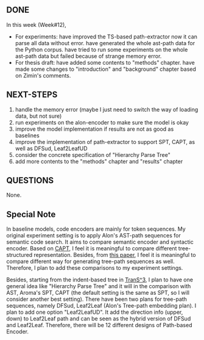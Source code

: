 ## DONE

In this week (Week#12),

- For experiments: have improved the TS-based path-extractor now it can parse all data without error. have generated the whole ast-path data for the Python corpus. have tried to run some experiments on the whole ast-path data but failed because of strange memory error.
- For thesis draft: have added some contents to "methods" chapter. have made some changes to "introduction" and "background" chapter based on Zimin's comments.

## NEXT-STEPS

1. handle the memory error (maybe I just need to switch the way of loading data, but not sure)
2. run experiments on the alon-encoder to make sure the model is okay
3. improve the model implementation if results are not as good as baselines
4. improve the implementation of path-extractor to support SPT, CAPT, as well as DFSud, Leaf2LeafUD
5. consider the concrete specification of "Hierarchy Parse Tree"
6. add more contents to the "methods" chapter and "results" chapter

## QUESTIONS

None.

## Special Note

In baseline models, code encoders are mainly for token sequences. My original experiment setting is to apply Alon's AST-path sequences for semantic code search. It aims to compare semantic encoder and syntactic encoder. Based on [CAPT](https://arxiv.org/abs/2003.11118), I feel it is meaningful to compare different tree-structured representation. Besides, from [this paper](https://arxiv.org/abs/2003.13848), I feel it is meaningful to compare different way for generating tree-path sequences as well. Therefore, I plan to add these comparisons to my experiment settings.

Besides, starting from the indent-based tree in [TranS^3](https://arxiv.org/abs/2003.03238), I plan to have one general idea like "Hierarchy Parse Tree" and it will in the comparison with AST, Aroma's SPT, CAPT (the default setting is the same as SPT, so I will consider another best setting). There have been two plans for tree-path sequences, namely DFSud, Leaf2Leaf (Alon's Tree-path embedding plan). I plan to add one option "Leaf2LeafUD". It add the direction info (upper, down) to Leaf2Leaf path and can be seen as the hybrid version of DFSud and Leaf2Leaf. Therefore, there will be 12 different designs of Path-based Encoder.
